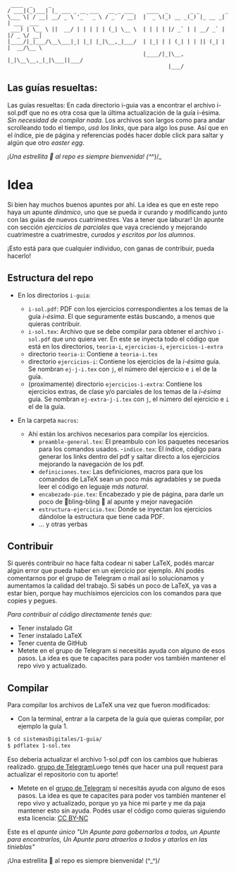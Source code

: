 ```
  ____  _     _                           
/ ___|(_)___| |_ ___ _ __ ___   __ _ ___    ____  _       _ _        _           
\___ \| / __| __/ _ \ '_ ` _ \ / _` / __|  |  _ \(_) __ _(_) |_ __ _| | ___  ___ 
  ___) | \__ \ ||  __/ | | | | | (_| \__ \  | | | | |/ _` | | __/ _` | |/ _ \/ __|
|____/|_|___/\__\___|_| |_| |_|\__,_|___/  | |_| | | (_| | | || (_| | |  __/\__ \
                                            |____/|_|\__, |_|\__\__,_|_|\___||___/
                                                    |___/                        
```

## Las guías resueltas:

Las guías resueltas:
En cada directorio i-guia vas a encontrar el archivo i-sol.pdf que no es otra cosa que la última actualización de la guía i-ésima.
*Sin necesidad de compilar nada*.
Los archivos son largos como para andar scrolleando todo el tiempo, *usá los links*, que para algo los puse.
Así que en el índice, pie de página y referencias podés hacer doble click para saltar y algún que otro _easter egg_.

_¡Una estrellita 🌟 al repo es siempre bienvenida! (^_^)/_

# Idea
Si bien hay muchos buenos apuntes por ahí. La idea es que en este repo haya un apunte _dinámico_, uno que se pueda
ir curando y modificando junto con las guías de nuevos cuatrimestres. Vas a tener que laburar!
Un apunte con sección _ejercicios de parciales_ que vaya creciendo y mejorando cuatrimestre a cuatrimestre,
_curados y escritos por los alumnos_.

¡Esto está para que cualquier individuo, con ganas de contribuir, pueda hacerlo!

## Estructura del repo

- En los directorios `i-guia`:
  - `i-sol.pdf`: PDF con los ejercicios correspondientes a los temas de la guía _i-ésima_. El que seguramente estás buscando, a menos que quieras contribuir.
  - `i-sol.tex`: Archivo que se debe compilar para obtener el archivo `i-sol.pdf` que uno quiera ver. En este se inyecta todo el código que está en los directorios, `teoria-i`, `ejercicios-i`, `ejercicios-i-extra`
  - directorio `teoria-i`: Contiene a `teoria-i.tex`
  - directorio `ejercicios-i`: Contiene los ejercicios de la _i-ésima_ guía. Se nombran `ej-j-i.tex` con `j`, el número del ejercicio e `i` el de la guía.
  - (proximamente) directorio `ejercicios-i-extra`: Contiene los ejercicios extras, de clase y/o parciales de los temas de la _i-ésima_ guía. Se nombran `ej-extra-j-i.tex` con `j`, el número del ejercicio e `i` el de la guía.

- En la carpeta `macros`:
  - Ahí están los archivos necesarios para compilar los ejercicios.
    - `preamble-general.tex`: El preambulo con los paquetes necesarios para los comandos usados. -`indice.tex`: El índice, código para generar los links dentro del pdf y saltar directo a los ejercicios mejorando la navegación de los pdf.
    - `definiciones.tex`: Las definiciones, macros para que los comandos de LaTeX sean un poco más agradables y se pueda leer el código en leguaje _más natural_.
    - `encabezado-pie.tex`: Encabezado y pie de página, para darle un poco de 🌠bling-bling 🌠 al apunte y mejor navegación
    - `estructura-ejercicio.tex`: Donde se inyectan los ejercicios dándoloe la estructura que tiene cada PDF.
    - ... y otras yerbas

## Contribuir

Si querés contribuir no hace falta codear ni saber LaTeX, podés marcar algún error que pueda haber en un ejercicio por ejemplo.
Ahí podés comentarnos por el grupo de Telegram o mail así lo solucionamos y aumentamos la calidad del trabajo. Si sabés un poco de LaTeX, ya vas a estar bien, porque hay muchísimos ejercicios con los comandos para que copies y pegues.

_Para contribuir al código directamente tenés que:_

 - Tener instalado Git
 - Tener instalado LaTeX
 - Tener cuenta de GitHub
 - Metete en el grupo de Telegram si necesitás ayuda con alguno de esos pasos. La idea es que te capacites para poder vos también mantener el repo vivo y actualizado.

## Compilar
Para compilar los archivos de LaTeX una vez que fueron modificados:

 - Con la terminal, entrar a la carpeta de la guía que quieras compilar, por ejemplo la guía 1.
```bash
$ cd sistemasDigitales/1-guia/
$ pdflatex 1-sol.tex
```

Eso debería actualizar el archivo 1-sol.pdf con los cambios 
que hubieras realizado. [grupo de Telegram](https://t.me/+1znt2GV1i8cwMTNh)Luego tenés que hacer una pull request para actualizar el repositorio con tu aporte!


 - Metete en el [grupo de Telegram](https://t.me/+1znt2GV1i8cwMTNh) si necesitás ayuda con alguno de esos pasos. La idea es que te capacites para poder vos también mantener el repo vivo y actualizado, porque yo ya hice mi parte y me da paja mantener esto sin ayuda.
Podés usar el código como quieras siguiendo esta licencia: [CC BY-NC](https://creativecommons.org/licenses/by-nc/4.0/)

Este es el _apunte único_
_"Un Apunte para gobernarlos a todos, un Apunte para encontrarlos, Un Apunte para atraerlos a todos y atarlos en las tinieblas"_

¡Una estrellita 🌟 al repo es siempre bienvenida! (^_^)/
